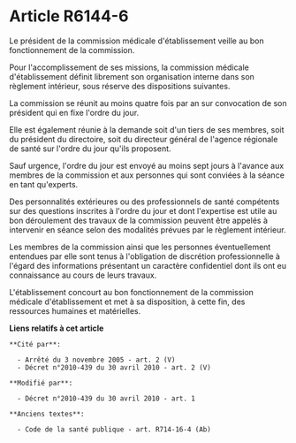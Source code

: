 # Article R6144-6

Le président de la commission médicale d'établissement veille au bon fonctionnement de la commission. 

Pour l'accomplissement de ses missions, la commission médicale d'établissement définit librement son organisation interne
dans son règlement intérieur, sous réserve des dispositions suivantes. 

La commission se réunit au moins quatre fois par an sur convocation de son président qui en fixe l'ordre du jour. 

Elle est également réunie à la demande soit d'un tiers de ses membres, soit du président du directoire, soit du directeur
général de l'agence régionale de santé sur l'ordre du jour qu'ils proposent. 

Sauf urgence, l'ordre du jour est envoyé au moins sept jours à l'avance aux membres de la commission et aux personnes qui
sont conviées à la séance en tant qu'experts. 

Des personnalités extérieures ou des professionnels de santé compétents sur des questions inscrites à l'ordre du jour et dont
l'expertise est utile au bon déroulement des travaux de la commission peuvent être appelés à intervenir en séance selon des
modalités prévues par le règlement intérieur. 

Les membres de la commission ainsi que les personnes éventuellement entendues par elle sont tenus à l'obligation de
discrétion professionnelle à l'égard des informations présentant un caractère confidentiel dont ils ont eu connaissance au
cours de leurs travaux. 

L'établissement concourt au bon fonctionnement de la commission médicale d'établissement et met à sa disposition, à cette
fin, des ressources humaines et matérielles.

**Liens relatifs à cet article**

	**Cité par**:

	  - Arrêté du 3 novembre 2005 - art. 2 (V)
	  - Décret n°2010-439 du 30 avril 2010 - art. 2 (V)

	**Modifié par**:

	  - Décret n°2010-439 du 30 avril 2010 - art. 1

	**Anciens textes**:

	  - Code de la santé publique - art. R714-16-4 (Ab)
